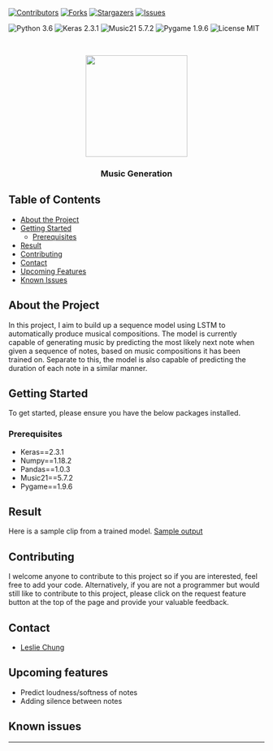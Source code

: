 [![Contributors][contributors-shield]][contributors-url]
[![Forks][forks-shield]][forks-url]
[![Stargazers][stars-shield]][stars-url]
[![Issues][issues-shield]][issues-url]

![Python 3.6](https://img.shields.io/badge/python-3.6-green.svg?style=plastic)
![Keras 2.3.1](https://img.shields.io/badge/keras-2.3.1-green.svg?style=plastic)
![Music21 5.7.2](https://img.shields.io/badge/music21-5.7.2-green.svg?style=plastic)
![Pygame 1.9.6](https://img.shields.io/badge/pygame-1.9.6-green.svg?style=plastic)
![License MIT](https://img.shields.io/badge/license-MIT-green.svg?style=plastic)

<br />
<p align="center">
  <a href="https://github.com/hklchung/LSTM-MusicGeneration">
    <img src="https://i.pinimg.com/originals/69/96/5c/69965c2849ec9b7148a5547ce6714735.jpg" height="200">
  </a>

  <h3 align="center">Music Generation</h3>

  </p>
</p>

<!-- TABLE OF CONTENTS -->
## Table of Contents

* [About the Project](#about-the-project)
* [Getting Started](#getting-started)
  * [Prerequisites](#prerequisites)
* [Result](#result)
* [Contributing](#contributing)
* [Contact](#contact)
* [Upcoming Features](#upcoming-features)
* [Known Issues](#known-issues)

<!-- ABOUT THE PROJECT -->
## About the Project
In this project, I aim to build up a sequence model using LSTM to automatically produce musical compositions. The model is currently capable of generating music by predicting the most likely next note when given a sequence of notes, based on music compositions it has been trained on. Separate to this, the model is also capable of predicting the duration of each note in a similar manner.

<!-- GETTING STARTED -->
## Getting Started
To get started, please ensure you have the below packages installed.

<!-- PREREQUISITES -->
### Prerequisites
* Keras==2.3.1
* Numpy==1.18.2
* Pandas==1.0.3
* Music21==5.7.2
* Pygame==1.9.6

<!-- RESULT -->
## Result
Here is a sample clip from a trained model.
[Sample output](https://github.com/hklchung/LSTM-MusicGeneration/blob/master/Result/output4.mid)

<!-- CONTRIBUTING -->
## Contributing
I welcome anyone to contribute to this project so if you are interested, feel free to add your code.
Alternatively, if you are not a programmer but would still like to contribute to this project, please click on the request feature button at the top of the page and provide your valuable feedback.

<!-- CONTACT -->
## Contact
* [Leslie Chung](https://github.com/hklchung)

<!-- UPCOMING FEATURES -->
## Upcoming features
* Predict loudness/softness of notes
* Adding silence between notes

<!-- KNOWN ISSUES -->
## Known issues
---

<!-- MARKDOWN LINKS & IMAGES -->
<!-- https://www.markdownguide.org/basic-syntax/#reference-style-links -->
[contributors-shield]: https://img.shields.io/github/contributors/hklchung/LSTM-MusicGeneration.svg?style=flat-square
[contributors-url]: https://github.com/hklchung/LSTM-MusicGeneration/graphs/contributors
[forks-shield]: https://img.shields.io/github/forks/hklchung/LSTM-MusicGeneration.svg?style=flat-square
[forks-url]: https://github.com/hklchung/LSTM-MusicGeneration/network/members
[stars-shield]: https://img.shields.io/github/stars/hklchung/LSTM-MusicGeneration.svg?style=flat-square
[stars-url]: https://github.com/hklchung/LSTM-MusicGeneration/stargazers
[issues-shield]: https://img.shields.io/github/issues/hklchung/LSTM-MusicGeneration.svg?style=flat-square
[issues-url]: https://github.com/hklchung/LSTM-MusicGeneration/issues
